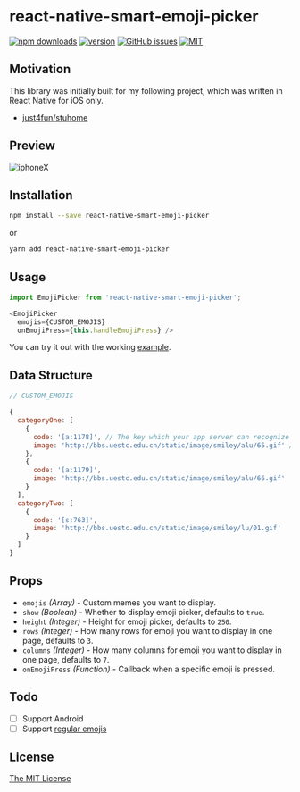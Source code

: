 # react-native-smart-emoji-picker

[![npm downloads](https://img.shields.io/npm/dm/react-native-smart-emoji-picker.svg)](https://www.npmjs.com/package/react-native-smart-emoji-picker)
[![version](https://img.shields.io/npm/v/react-native-smart-emoji-picker.svg)](https://www.npmjs.com/package/react-native-smart-emoji-picker)
[![GitHub issues](https://img.shields.io/github/issues/just4fun/react-native-smart-emoji-picker.svg)](https://github.com/just4fun/react-native-smart-emoji-picker/issues)
[![MIT](https://img.shields.io/badge/license-MIT-blue.svg)](http://opensource.org/licenses/MIT)

## Motivation

This library was initially built for my following project, which was written in React Native for iOS only.

- [just4fun/stuhome](https://github.com/just4fun/stuhome)

## Preview

![iphoneX](https://user-images.githubusercontent.com/7512625/49351716-ba6b2200-f6ef-11e8-9c7d-7b2372db2475.gif)

## Installation

```bash
npm install --save react-native-smart-emoji-picker
```

or

```bash
yarn add react-native-smart-emoji-picker
```

## Usage

```javascript
import EmojiPicker from 'react-native-smart-emoji-picker';

<EmojiPicker
  emojis={CUSTOM_EMOJIS}
  onEmojiPress={this.handleEmojiPress} />
```

You can try it out with the working [example](example-expo-emoji-keyboard).

## Data Structure

```javascript
// CUSTOM_EMOJIS

{
  categoryOne: [
    {
      code: '[a:1178]', // The key which your app server can recognize and map to an unique image.
      image: 'http://bbs.uestc.edu.cn/static/image/smiley/alu/65.gif' // Custom emoji url or local image path.
    },
    {
      code: '[a:1179]',
      image: 'http://bbs.uestc.edu.cn/static/image/smiley/alu/66.gif'
    }
  ],
  categoryTwo: [
    {
      code: '[s:763]',
      image: 'http://bbs.uestc.edu.cn/static/image/smiley/lu/01.gif'
    }
  ]
}
```

## Props

- `emojis` _(Array)_ - Custom memes you want to display.
- `show` _(Boolean)_ - Whether to display emoji picker, defaults to `true`.
- `height` _(Integer)_ - Height for emoji picker, defaults to `250`.
- `rows` _(Integer)_ - How many rows for emoji you want to display in one page, defaults to `3`.
- `columns` _(Integer)_ - How many columns for emoji you want to display in one page, defaults to `7`.
- `onEmojiPress` _(Function)_ - Callback when a specific emoji is pressed.

## Todo

- [ ] Support Android
- [ ] Support [regular emojis](https://github.com/iamcal/emoji-data)

## License

[The MIT License](http://opensource.org/licenses/MIT)
